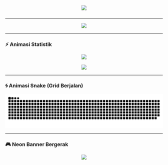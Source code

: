 <!-- ANIMASI BERGERAK README GAMING -->

<h1 align="center">
  <img src="https://readme-typing-svg.herokuapp.com?font=Orbitron&size=40&duration=3000&pause=500&color=00F0FF&center=true&vCenter=true&width=800&height=80&lines=🚀+WELCOME+TO+MY+CYBER+REALM;🔥+GAMING+%7C+DEV+%7C+FUTURE;⚡+NEXT+LEVEL+ENERGY" />
</h1>

---

<!-- BACKGROUND ANIMATED -->
<p align="center">
  <img src="https://i.ibb.co/9p7hJjC/cyberpunk-neon.gif" width="900"/>
</p>

---

### ⚡ Animasi Statistik
<p align="center">
  <img src="https://github-readme-stats.vercel.app/api?username=USERNAME&show_icons=true&theme=radical&bg_color=0D1117&hide_border=true&title_color=00F0FF&icon_color=FF007F" />
</p>

<p align="center">
  <img src="https://streak-stats.demolab.com?user=USERNAME&theme=neon-dark&hide_border=true&background=000000&ring=00FFFF&fire=FF00FF&currStreakLabel=FFFFFF"/>
</p>

---

### 🌀 Animasi Snake (Grid Berjalan)
<p align="center">
  <img src="https://raw.githubusercontent.com/Platane/snk/output/github-contribution-grid-snake-dark.svg" alt="snake animation"/>
</p>

---

### 🎮 Neon Banner Bergerak
<p align="center">
  <img src="https://capsule-render.vercel.app/api?type=waving&height=200&text=🔥%20STAY%20LEGENDARY%20🔥&fontAlign=50&fontSize=50&color=0:ff00ff,100:00ffff&animation=twinkling&fontColor=ffffff"/>
</p>
